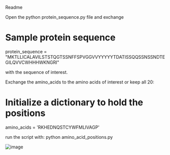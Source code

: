 Readme

Open the python protein_sequence.py file and exchange 

# Sample protein sequence
protein_sequence = "MKTLLICALAVILSTSTQGTSSNFFSPVGGVVYYYYYTDATISSQQSSNSSNDTEGILQVVCWHHHWKNGRI"

with the sequence of interest.


Exchange the amino_acids to the amino acids of interest or keep all 20:

# Initialize a dictionary to hold the positions
amino_acids = 'RKHEDNQSTCYWFMLIVAGP'



run the script with: python amino_acid_positions.py

![image](https://github.com/user-attachments/assets/4f69240d-a154-493b-974a-85be6fb7343d)
